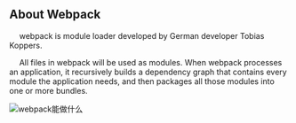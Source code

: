 ## About Webpack 
&ensp;&ensp; webpack is module loader developed by German developer Tobias Koppers.

&ensp;&ensp; All files in webpack will be used as modules. When webpack processes an application, it recursively builds a dependency graph that contains every module the application needs, and then packages all those modules into one or more bundles.

![webpack能做什么](http://images.cnblogs.com/cnblogs_com/hvkcode/966655/o_what-is-webpack.png)
